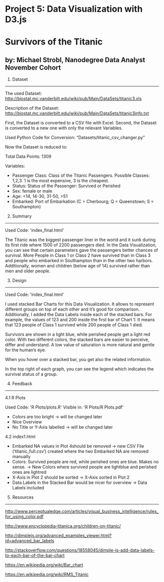Project 5: Data Visualization with D3.js
==============
Survivors of the Titanic
==============
by: Michael Strobl, Nanodegree Data Analyst November Cohort
--------------

1. Dataset
--------------

The used Dataset: http://biostat.mc.vanderbilt.edu/wiki/pub/Main/DataSets/titanic3.xls

Description of the Dataset: http://biostat.mc.vanderbilt.edu/wiki/pub/Main/DataSets/titanic3info.txt

First, the Dataset is converted to a CSV file with Excel. Second, the Dataset is converted to a new one with only the relevant Variables.

Used Python Code for Conversion: “Datasets/titanic_csv_changer.py”

Now the Dataset is reduced to:

Total Data Points: 1309

Variables:
- Passenger Class: Class of the Titanic Passengers. Possible Classes: 1,2,3. 1 is the most expensive, 3 is the cheapest.
- Status: Status of the Passenger: Survived or Perished
- Sex: female or male
- Age: <14, 14-30, 31-50, >51
- Embarked: Port of Embarkation (C = Cherbourg; Q = Queenstown; S = Southampton)

2. Summary
--------------
Used Code: 'index_final.html'

The Titanic was the biggest passenger liner in the world and it sunk during its first ride where 1500 of 2200 passengers died. In the Data Visualization, you can see that certain parameters gave the passengers better chances of survival.
More People in Class 1 or Class 2 have survived than in Class 3 and people who embarked in Southampton than in the other two harbors. Additionally, women and children (below age of 14) survived rather than men and older people.

3. Design
--------------
Used Code: 'index_final.html'

I used stacked Bar Charts for this Data Visualization. It allows to represent different groups on top of each other and it’s good for comparison. Additionally, I added the Data Labels inside each of the stacked bars. For example, the values of 123 and 200 inside the first bar of Chart 1: It means that 123 people of Class 1 survived while 200 people of Class 1 died.

Survivors are shown in a light blue, while perished people get a light red color. With two different colors, the stacked bars are easier to perceive, differ and understand. A low value of saturation is more natural and gentle for the human’s eye.

When you hover over a stacked bar, you get also the related information.

In the top right of each graph, you can see the legend which indicates the survival status of a group.

4. Feedback
--------------

4.1 R Plots

Used Code: 'R Plots/plots.R'
Visible in: 'R Plots/R Plots.pdf'

- Colors are too bright
  -> will be changed later
- Nice Overview
- No Title or Y-Axis labelled
  -> will be changed later

4.2 index1.html

- Embarked NA values in Plot 4should be removed
	->  new CSV File (‘titanic_full.csv’) created where the two Embarked NA are 		removed manually
- Colors: Survived people are red, while perished ones are blue. Makes no sense.
	-> New Colors where survived people are lightblue and perished ones are lightred
- X-Axis in Plot 2 should be sorted
	-> X-Axis sorted in Plot 2
- Data Labels in the Stacked Bar would be nicer for overview
	-> Data Labels included



5. Resources
--------------

http://www.perceptualedge.com/articles/visual_business_intelligence/rules_for_using_color.pdf

http://www.encyclopedia-titanica.org/children-on-titanic/

http://dimplejs.org/advanced_examples_viewer.html?id=advanced_bar_labels

http://stackoverflow.com/questions/18558045/dimple-js-add-data-labels-to-each-bar-of-the-bar-chart

https://en.wikipedia.org/wiki/Bar_chart

https://en.wikipedia.org/wiki/RMS_Titanic
